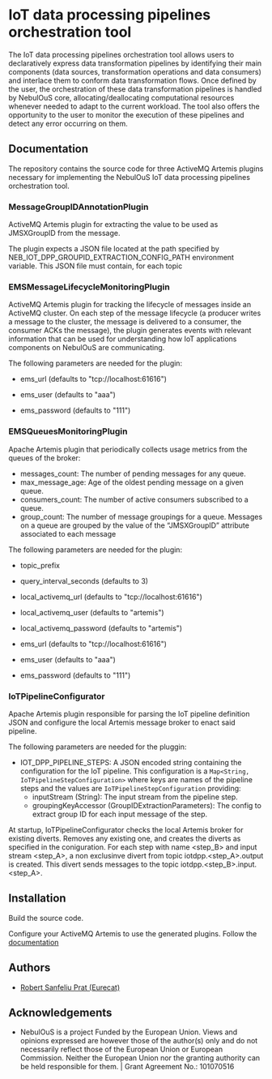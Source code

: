 # IoT data processing pipelines orchestration tool

The IoT data processing pipelines orchestration tool allows users to declaratively express data transformation pipelines by identifying their main components (data sources, transformation operations and data consumers) and interlace them to conform data transformation flows. Once defined by the user, the orchestration of these data transformation pipelines is handled by NebulOuS core, allocating/deallocating computational resources whenever needed to adapt to the current workload. The tool also offers the opportunity to the user to monitor the execution of these pipelines and detect any error occurring on them. 


## Documentation

The repository contains the source code for three ActiveMQ Artemis plugins necessary for implementing the NebulOuS IoT data processing pipelines orchestration tool.

### MessageGroupIDAnnotationPlugin

ActiveMQ Artemis plugin for extracting the value to be used as JMSXGroupID from the message.

The plugin expects a JSON file located at the path specified by NEB_IOT_DPP_GROUPID_EXTRACTION_CONFIG_PATH environment variable. This JSON file must contain,
for each topic 

### EMSMessageLifecycleMonitoringPlugin

ActiveMQ Artemis plugin for tracking the lifecycle of messages inside an ActiveMQ cluster. On each step of the message lifecycle (a producer writes a message to the cluster, the message is delivered to a consumer, the consumer ACKs the message), the plugin generates events with relevant information that can be used for understanding how IoT applications components on NebulOuS are communicating.

The following parameters are needed for the plugin:

- ems_url (defaults to "tcp://localhost:61616")

- ems_user (defaults to "aaa")

- ems_password (defaults to "111")


### EMSQueuesMonitoringPlugin

Apache Artemis plugin that periodically collects usage metrics from the queues of the broker:
- messages_count: The number of pending messages for any queue.
- max_message_age: Age of the oldest pending message on a given queue.
- consumers_count: The number of active consumers subscribed to a queue.
- group_count: The number of message groupings for a queue. Messages on a queue are grouped by the value of the “JMSXGroupID” attribute associated to each message

The following parameters are needed for the plugin:

- topic_prefix 

- query_interval_seconds (defaults to 3)

- local_activemq_url (defaults to "tcp://localhost:61616")

- local_activemq_user (defaults to "artemis")

- local_activemq_password (defaults to "artemis")

- ems_url (defaults to "tcp://localhost:61616")

- ems_user (defaults to "aaa")

- ems_password (defaults to "111")



### IoTPipelineConfigurator 

Apache Artemis plugin responsible for parsing the IoT pipeline definition JSON and configure the local Artemis message broker to enact said pipeline.


The following parameters are needed for the pluggin:

- IOT_DPP_PIPELINE_STEPS: A JSON encoded string containing the configuration for the IoT pipeline. This configuration is a `Map<String, IoTPipelineStepConfiguration>` where keys are names of the pipeline steps and the values are `IoTPipelineStepConfiguration` providing: 
	- inputStream (String): The input stream from the pipeline step.
	- groupingKeyAccessor (GroupIDExtractionParameters): The config to extract group ID for each input message of the step. 
	
At startup, IoTPipelineConfigurator checks the local Artemis broker for existing diverts. Removes any existing one, and creates the diverts as specified in the coniguration.
For each step with name <step_B> and input stream <step_A>, a non exclusinve divert from topic iotdpp.<step_A>.output is created. This divert sends messages to the topic iotdpp.<step_B>.input.<step_A>.


## Installation

Build the source code.

Configure your ActiveMQ Artemis to use the generated plugins. Follow the [documentation](https://activemq.apache.org/components/artemis/documentation/latest/broker-plugins.html)


## Authors

- [Robert Sanfeliu Prat (Eurecat)](robert.sanfeliu@eurecat.org)


## Acknowledgements

 - NebulOuS is a project Funded by the European Union. Views and opinions expressed are however those of the author(s) only and do not necessarily reflect those of the European Union or European Commission. Neither the European Union nor the granting authority can be held responsible for them. | Grant Agreement No.: 101070516
